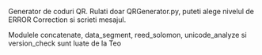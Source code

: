 Generator de coduri QR.
Rulati doar QRGenerator.py, puteti alege nivelul de ERROR Correction si scrieti mesajul.


Modulele concatenate, data_segment, reed_solomon, unicode_analyze si version_check sunt luate de la Teo
